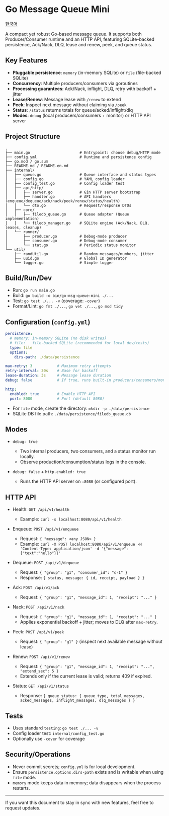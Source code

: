 # Go Message Queue Mini

[한국어](./README.md)

A compact yet robust Go-based message queue. It supports both Producer/Consumer runtime and an HTTP API, featuring SQLite-backed persistence, Ack/Nack, DLQ, lease and renew, peek, and queue status.

## Key Features

- **Pluggable persistence**: `memory` (in-memory SQLite) or `file` (file-backed SQLite)
- **Concurrency**: Multiple producers/consumers via goroutines
- **Processing guarantees**: Ack/Nack, inflight, DLQ, retry with backoff + jitter
- **Lease/Renew**: Message lease with `/renew` to extend
- **Peek**: Inspect next message without claiming via `/peek`
- **Status**: `/status` returns totals for queue/acked/inflight/dlq
- **Modes**: `debug` (local producers/consumers + monitor) or HTTP API server

## Project Structure

```
.
├── main.go                      # Entrypoint: choose debug/HTTP mode
├── config.yml                   # Runtime and persistence config
├── go.mod / go.sum
├── README.md / README.en.md
├── internal/
│   ├── queue.go                 # Queue interface and status types
│   ├── config.go                # YAML config loader
│   ├── config_test.go           # Config loader test
│   ├── api/http/
│   │   ├── server.go            # Gin HTTP server bootstrap
│   │   ├── handler.go           # API handlers (enqueue/dequeue/ack/nack/peek/renew/status/health)
│   │   └── dto.go               # Request/response DTOs
│   ├── core/
│   │   ├── filedb_queue.go      # Queue adapter (Queue implementation)
│   │   └── filedb_manager.go    # SQLite engine (Ack/Nack, DLQ, leases, cleanup)
│   └── runner/
│       ├── producer.go          # Debug-mode producer
│       ├── consumer.go          # Debug-mode consumer
│       └── stat.go              # Periodic status monitor
└── util/
    ├── randUtil.go              # Random messages/numbers, jitter
    ├── uuid.go                  # Global ID generator
    └── logger.go                # Simple logger
```

## Build/Run/Dev

- Run: `go run main.go`
- Build: `go build -o bin/go-msg-queue-mini ./...`
- Test: `go test ./... -v` (coverage: `-cover`)
- Format/Lint: `go fmt ./...`, `go vet ./...`, `go mod tidy`

## Configuration (`config.yml`)

```yaml
persistence:
  # memory: in-memory SQLite (no disk writes)
  # file:   file-backed SQLite (recommended for local dev/tests)
  type: file
  options:
    dirs-path: ./data/persistence

max-retry: 3           # Maximum retry attempts
retry-interval: 30s    # Base for backoff
lease-duration: 3s     # Message lease duration
debug: false           # If true, runs built-in producers/consumers/monitor

http:
  enabled: true        # Enable HTTP API
  port: 8080           # Port (default 8080)
```

- For `file` mode, create the directory: `mkdir -p ./data/persistence`
- SQLite DB file path: `./data/persistence/filedb_queue.db`

## Modes

- `debug: true`
  - Two internal producers, two consumers, and a status monitor run locally.
  - Observe production/consumption/status logs in the console.

- `debug: false` + `http.enabled: true`
  - Runs the HTTP API server on `:8080` (or configured port).

## HTTP API

- Health: `GET /api/v1/health`
  - Example: `curl -s localhost:8080/api/v1/health`

- Enqueue: `POST /api/v1/enqueue`
  - Request: `{ "message": <any JSON> }`
  - Example: `curl -X POST localhost:8080/api/v1/enqueue -H 'Content-Type: application/json' -d '{"message": {"text":"hello"}}'`

- Dequeue: `POST /api/v1/dequeue`
  - Request: `{ "group": "g1", "consumer_id": "c-1" }`
  - Response: `{ status, message: { id, receipt, payload } }`

- Ack: `POST /api/v1/ack`
  - Request: `{ "group": "g1", "message_id": 1, "receipt": "..." }`

- Nack: `POST /api/v1/nack`
  - Request: `{ "group": "g1", "message_id": 1, "receipt": "..." }`
  - Applies exponential backoff + jitter; moves to DLQ after `max-retry`.

- Peek: `POST /api/v1/peek`
  - Request: `{ "group": "g1" }` (inspect next available message without lease)

- Renew: `POST /api/v1/renew`
  - Request: `{ "group": "g1", "message_id": 1, "receipt": "...", "extend_sec": 5 }`
  - Extends only if the current lease is valid; returns 409 if expired.

- Status: `GET /api/v1/status`
  - Response: `{ queue_status: { queue_type, total_messages, acked_messages, inflight_messages, dlq_messages } }`

## Tests

- Uses standard `testing`: `go test ./... -v`
- Config loader test: `internal/config_test.go`
- Optionally use `-cover` for coverage

## Security/Operations

- Never commit secrets; `config.yml` is for local development.
- Ensure `persistence.options.dirs-path` exists and is writable when using `file` mode.
- `memory` mode keeps data in memory; data disappears when the process restarts.

---

If you want this document to stay in sync with new features, feel free to request updates.
